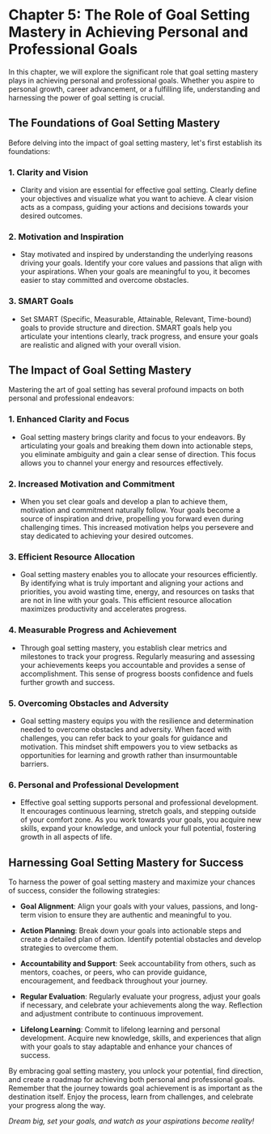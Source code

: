 Chapter 5: The Role of Goal Setting Mastery in Achieving Personal and Professional Goals
========================================================================================

In this chapter, we will explore the significant role that goal setting mastery plays in achieving personal and professional goals. Whether you aspire to personal growth, career advancement, or a fulfilling life, understanding and harnessing the power of goal setting is crucial.

**The Foundations of Goal Setting Mastery**
-------------------------------------------

Before delving into the impact of goal setting mastery, let's first establish its foundations:

### 1. **Clarity and Vision**

* Clarity and vision are essential for effective goal setting. Clearly define your objectives and visualize what you want to achieve. A clear vision acts as a compass, guiding your actions and decisions towards your desired outcomes.

### 2. **Motivation and Inspiration**

* Stay motivated and inspired by understanding the underlying reasons driving your goals. Identify your core values and passions that align with your aspirations. When your goals are meaningful to you, it becomes easier to stay committed and overcome obstacles.

### 3. **SMART Goals**

* Set SMART (Specific, Measurable, Attainable, Relevant, Time-bound) goals to provide structure and direction. SMART goals help you articulate your intentions clearly, track progress, and ensure your goals are realistic and aligned with your overall vision.

**The Impact of Goal Setting Mastery**
--------------------------------------

Mastering the art of goal setting has several profound impacts on both personal and professional endeavors:

### 1. **Enhanced Clarity and Focus**

* Goal setting mastery brings clarity and focus to your endeavors. By articulating your goals and breaking them down into actionable steps, you eliminate ambiguity and gain a clear sense of direction. This focus allows you to channel your energy and resources effectively.

### 2. **Increased Motivation and Commitment**

* When you set clear goals and develop a plan to achieve them, motivation and commitment naturally follow. Your goals become a source of inspiration and drive, propelling you forward even during challenging times. This increased motivation helps you persevere and stay dedicated to achieving your desired outcomes.

### 3. **Efficient Resource Allocation**

* Goal setting mastery enables you to allocate your resources efficiently. By identifying what is truly important and aligning your actions and priorities, you avoid wasting time, energy, and resources on tasks that are not in line with your goals. This efficient resource allocation maximizes productivity and accelerates progress.

### 4. **Measurable Progress and Achievement**

* Through goal setting mastery, you establish clear metrics and milestones to track your progress. Regularly measuring and assessing your achievements keeps you accountable and provides a sense of accomplishment. This sense of progress boosts confidence and fuels further growth and success.

### 5. **Overcoming Obstacles and Adversity**

* Goal setting mastery equips you with the resilience and determination needed to overcome obstacles and adversity. When faced with challenges, you can refer back to your goals for guidance and motivation. This mindset shift empowers you to view setbacks as opportunities for learning and growth rather than insurmountable barriers.

### 6. **Personal and Professional Development**

* Effective goal setting supports personal and professional development. It encourages continuous learning, stretch goals, and stepping outside of your comfort zone. As you work towards your goals, you acquire new skills, expand your knowledge, and unlock your full potential, fostering growth in all aspects of life.

**Harnessing Goal Setting Mastery for Success**
-----------------------------------------------

To harness the power of goal setting mastery and maximize your chances of success, consider the following strategies:

* **Goal Alignment**: Align your goals with your values, passions, and long-term vision to ensure they are authentic and meaningful to you.

* **Action Planning**: Break down your goals into actionable steps and create a detailed plan of action. Identify potential obstacles and develop strategies to overcome them.

* **Accountability and Support**: Seek accountability from others, such as mentors, coaches, or peers, who can provide guidance, encouragement, and feedback throughout your journey.

* **Regular Evaluation**: Regularly evaluate your progress, adjust your goals if necessary, and celebrate your achievements along the way. Reflection and adjustment contribute to continuous improvement.

* **Lifelong Learning**: Commit to lifelong learning and personal development. Acquire new knowledge, skills, and experiences that align with your goals to stay adaptable and enhance your chances of success.

By embracing goal setting mastery, you unlock your potential, find direction, and create a roadmap for achieving both personal and professional goals. Remember that the journey towards goal achievement is as important as the destination itself. Enjoy the process, learn from challenges, and celebrate your progress along the way.

*Dream big, set your goals, and watch as your aspirations become reality!*
